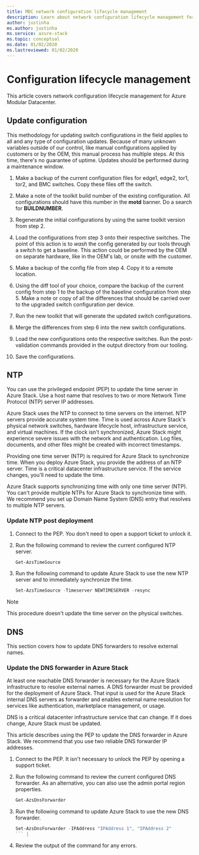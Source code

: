 ```yaml
---
title: MDC network configuration lifecycle management
description: Learn about network configuration lifecycle management for Azure Modular Datacenter. 
author: justinha
ms.author: justinha
ms.service: azure-stack
ms.topic: conceptual
ms.date: 01/02/2020
ms.lastreviewed: 01/02/2020
---
```


# Configuration lifecycle management

This article covers network configuration lifecycle management for Azure Modular Datacenter.

## Update configuration

This methodology for updating switch configurations in the field applies to all and any type of configuration updates. Because of many unknown variables outside of our control, like manual configurations applied by customers or by the OEM, this manual process has multiple steps. At this time, there's no guarantee of uptime. Updates should be performed during a maintenance window.

1. Make a backup of the current configuration files for edge1, edge2, tor1, tor2, and BMC switches. Copy these files off the switch.

1. Make a note of the toolkit build number of the existing configuration. All configurations should have this number in the **motd** banner. Do a search for **BUILDNUMBER**.

1. Regenerate the initial configurations by using the same toolkit version from step 2.

1. Load the configurations from step 3 onto their respective switches. The point of this action is to *wash* the config generated by our tools through a switch to get a baseline. This action could be performed by the OEM on separate hardware, like in the OEM's lab, or onsite with the customer.

1. Make a backup of the config file from step 4. Copy it to a remote location.

1. Using the diff tool of your choice, compare the backup of the current config from step 1 to the backup of the baseline configuration from step 5. Make a note or copy of all the differences that should be carried over to the upgraded switch configuration per device.

1. Run the new toolkit that will generate the updated switch configurations.

1. Merge the differences from step 6 into the new switch configurations.

1. Load the new configurations onto the respective switches. Run the post-validation commands provided in the output directory from our tooling.

1. Save the configurations.

## NTP

You can use the privileged endpoint (PEP) to update the time server in Azure Stack. Use a host name that resolves to two or more Network Time Protocol (NTP) server IP addresses.

Azure Stack uses the NTP to connect to time servers on the internet. NTP servers provide accurate system time. Time is used across Azure Stack's physical network switches, hardware lifecycle host, infrastructure service, and virtual machines. If the clock isn't synchronized, Azure Stack might
experience severe issues with the network and authentication. Log files, documents, and other files might be created with incorrect timestamps.

Providing one time server (NTP) is required for Azure Stack to synchronize time. When you deploy Azure Stack, you provide the address of an NTP server. Time is a critical datacenter infrastructure service. If the service changes, you'll need to update the time.

Azure Stack supports synchronizing time with only one time server (NTP). You can't provide multiple NTPs for Azure Stack to synchronize time with. We recommend you set up Domain Name System (DNS) entry that resolves to multiple NTP servers.

### Update NTP post deployment

1. Connect to the PEP. You don't need to open a support ticket to unlock it.

1. Run the following command to review the current configured NTP server.

    ```powershell
    Get-AzsTimeSource
    ```

1. Run the following command to update Azure Stack to use the new NTP server and to immediately synchronize the time.

    ```powershell
    Set-AzsTimeSource -Timeserver NEWTIMESERVER -resync
    ```

>[!NOTE]
>This procedure doesn't update the time server on the physical switches.

## DNS

This section covers how to update DNS forwarders to resolve external names.

### Update the DNS forwarder in Azure Stack

At least one reachable DNS forwarder is necessary for the Azure Stack infrastructure to resolve external names. A DNS forwarder must be provided for the deployment of Azure Stack. That input is used for the Azure Stack internal DNS servers as forwarder and enables external name resolution for services like
authentication, marketplace management, or usage.

DNS is a critical datacenter infrastructure service that can change. If it does change, Azure Stack must be updated.

This article describes using the PEP to update the DNS forwarder in Azure Stack. We recommend that you use two reliable DNS forwarder IP addresses.

1. Connect to the PEP. It isn't necessary to unlock the PEP by opening a support ticket.

1. Run the following command to review the current configured DNS forwarder. As an alternative, you can also use the admin portal region properties.

    ```powershell
    Get-AzsDnsForwarder 
    ```

1. Run the following command to update Azure Stack to use the new DNS forwarder.

    ```powershell
    Set-AzsDnsForwarder -IPAddress "IPAddress 1", "IPAddress 2"
    ``` |

1. Review the output of the command for any errors.
